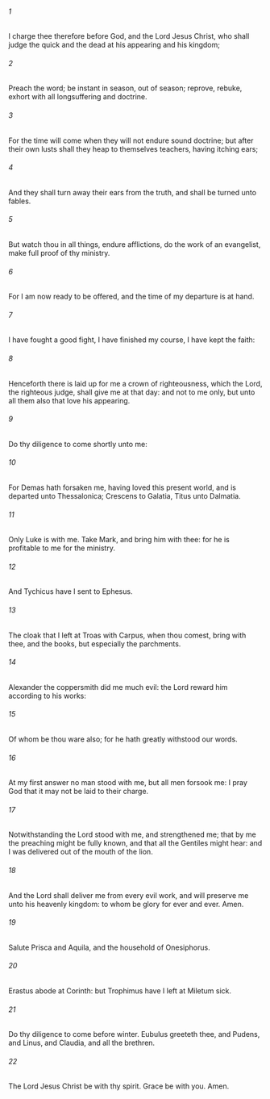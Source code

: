 ###### 1
I charge thee therefore before God, and the Lord Jesus Christ, who shall judge the quick and the dead at his appearing and his kingdom;

###### 2
Preach the word; be instant in season, out of season; reprove, rebuke, exhort with all longsuffering and doctrine.

###### 3
For the time will come when they will not endure sound doctrine; but after their own lusts shall they heap to themselves teachers, having itching ears;

###### 4
And they shall turn away their ears from the truth, and shall be turned unto fables.

###### 5
But watch thou in all things, endure afflictions, do the work of an evangelist, make full proof of thy ministry.

###### 6
For I am now ready to be offered, and the time of my departure is at hand.

###### 7
I have fought a good fight, I have finished my course, I have kept the faith:

###### 8
Henceforth there is laid up for me a crown of righteousness, which the Lord, the righteous judge, shall give me at that day: and not to me only, but unto all them also that love his appearing.

###### 9
Do thy diligence to come shortly unto me:

###### 10
For Demas hath forsaken me, having loved this present world, and is departed unto Thessalonica; Crescens to Galatia, Titus unto Dalmatia.

###### 11
Only Luke is with me. Take Mark, and bring him with thee: for he is profitable to me for the ministry.

###### 12
And Tychicus have I sent to Ephesus.

###### 13
The cloak that I left at Troas with Carpus, when thou comest, bring with thee, and the books, but especially the parchments.

###### 14
Alexander the coppersmith did me much evil: the Lord reward him according to his works:

###### 15
Of whom be thou ware also; for he hath greatly withstood our words.

###### 16
At my first answer no man stood with me, but all men forsook me: I pray God that it may not be laid to their charge.

###### 17
Notwithstanding the Lord stood with me, and strengthened me; that by me the preaching might be fully known, and that all the Gentiles might hear: and I was delivered out of the mouth of the lion.

###### 18
And the Lord shall deliver me from every evil work, and will preserve me unto his heavenly kingdom: to whom be glory for ever and ever. Amen.

###### 19
Salute Prisca and Aquila, and the household of Onesiphorus.

###### 20
Erastus abode at Corinth: but Trophimus have I left at Miletum sick.

###### 21
Do thy diligence to come before winter. Eubulus greeteth thee, and Pudens, and Linus, and Claudia, and all the brethren.

###### 22
The Lord Jesus Christ be with thy spirit. Grace be with you. Amen.

